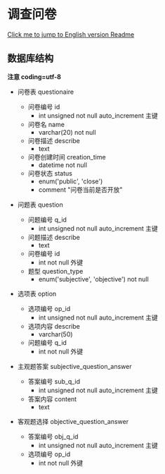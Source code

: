 # 调查问卷

[Click me to jump to English version Readme](./README.en.md)

## 数据库结构

**注意 coding=utf-8**

- 问卷表 questionaire
    - 问卷编号 id
        - int unsigned not null auto_increment 主键
    - 问卷名 name
        - varchar(20) not null
    - 问卷描述 describe
        - text
    - 问卷创建时间 creation_time
        - datetime not null
    - 问卷状态 status
        - enum('public', 'close')
        - comment "问卷当前是否开放"

- 问题表 question
    - 问题编号 q_id
        - int unsigned not null auto_increment 主键
    - 问题描述 describe
        - text
    - 问卷编号 id
        - int not null 外键
    - 题型 question_type
        - enum('subjective', 'objective') not null

- 选项表 option
    - 选项编号 op_id
        - int unsigned not null auto_increment 主键
    - 选项内容 describe
        - varchar(50)
    - 问题编号 q_id
        - int not null 外键

- 主观题答案 subjective_question_answer
    - 答案编号 sub_q_id
        - int unsigned not null auto_increment 主键
    - 答案内容 content
        - text

- 客观题选择 objective_question_answer
    - 答案编号 obj_q_id
        - int unsigned not null auto_increment 主键
    - 选项编号 op_id
        - int not null 外键


